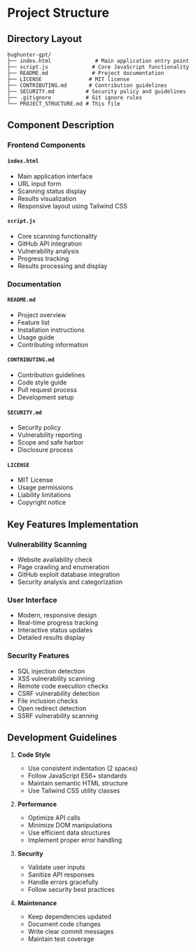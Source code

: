 # Project Structure

## Directory Layout

```
bughunter-gpt/
├── index.html              # Main application entry point
├── script.js              # Core JavaScript functionality
├── README.md              # Project documentation
├── LICENSE               # MIT license
├── CONTRIBUTING.md       # Contribution guidelines
├── SECURITY.md          # Security policy and guidelines
├── .gitignore           # Git ignore rules
└── PROJECT_STRUCTURE.md # This file

```

## Component Description

### Frontend Components

#### `index.html`
- Main application interface
- URL input form
- Scanning status display
- Results visualization
- Responsive layout using Tailwind CSS

#### `script.js`
- Core scanning functionality
- GitHub API integration
- Vulnerability analysis
- Progress tracking
- Results processing and display

### Documentation

#### `README.md`
- Project overview
- Feature list
- Installation instructions
- Usage guide
- Contributing information

#### `CONTRIBUTING.md`
- Contribution guidelines
- Code style guide
- Pull request process
- Development setup

#### `SECURITY.md`
- Security policy
- Vulnerability reporting
- Scope and safe harbor
- Disclosure process

#### `LICENSE`
- MIT License
- Usage permissions
- Liability limitations
- Copyright notice

## Key Features Implementation

### Vulnerability Scanning
- Website availability check
- Page crawling and enumeration
- GitHub exploit database integration
- Security analysis and categorization

### User Interface
- Modern, responsive design
- Real-time progress tracking
- Interactive status updates
- Detailed results display

### Security Features
- SQL injection detection
- XSS vulnerability scanning
- Remote code execution checks
- CSRF vulnerability detection
- File inclusion checks
- Open redirect detection
- SSRF vulnerability scanning

## Development Guidelines

1. **Code Style**
   - Use consistent indentation (2 spaces)
   - Follow JavaScript ES6+ standards
   - Maintain semantic HTML structure
   - Use Tailwind CSS utility classes

2. **Performance**
   - Optimize API calls
   - Minimize DOM manipulations
   - Use efficient data structures
   - Implement proper error handling

3. **Security**
   - Validate user inputs
   - Sanitize API responses
   - Handle errors gracefully
   - Follow security best practices

4. **Maintenance**
   - Keep dependencies updated
   - Document code changes
   - Write clear commit messages
   - Maintain test coverage